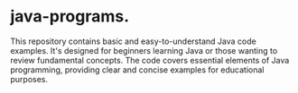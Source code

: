 # java-programs.
This repository contains basic and easy-to-understand Java code examples.  It's designed for beginners learning Java or those wanting to review fundamental concepts.  The code covers essential elements of Java programming, providing clear and concise examples for educational purposes.  
